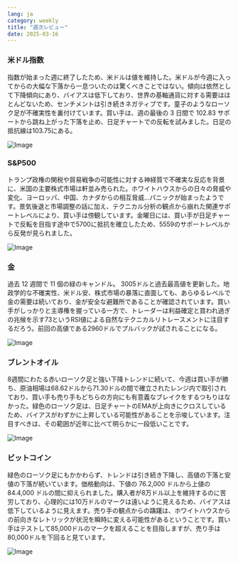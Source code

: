 ```yaml
---
lang: ja
category: weekly
title: "週次レビュー"
date: 2025-03-16
---
```


### 米ドル指数

指数が始まった週に終了したため、米ドルは値を維持した。米ドルが今週に入ってからの大幅な下落から一息ついたのは驚くべきことではない。傾向は依然として下降傾向にあり、バイアスは低下しており、世界の基軸通貨に対する需要はほとんどないため、センチメントは引き続きネガティブです。童子のようなローソク足が不確実性を裏付けています。買い手は、週の最後の 3 日間で 102.83 サポートから跳ね上がった下落を止め、日足チャートでの反転を試みました。日足の抵抗線は103.75にある。 

![Image](https://markleighedu.github.io/img/Mar-2025/16-Mar-2025/usdindex.jpg)

### S&P500

トランプ政権の関税や貿易戦争の可能性に対する神経質で不確実な反応を背景に、米国の主要株式市場は軒並み売られた。ホワイトハウスからの日々の脅威や変化、ヨーロッパ、中国、カナダからの相互脅威…パニックが始まったようです。景気後退と市場調整の話に加え、テクニカル分析の観点から崩れた関連サポートレベルにより、買い手は傍観しています。金曜日には、買い手が日足チャートで反転を目指す途中で5700に抵抗を確立したため、5559のサポートレベルから反発が見られました。  

![Image](https://markleighedu.github.io/img/Mar-2025/16-Mar-2025/sp500.jpg)

### 金

過去 12 週間で 11 個の緑のキャンドル。 3005ドルと過去最高値を更新した。地政学的な不確実性、米ドル安、株式市場の暴落に直面しても、あらゆるレベルで金の需要は続いており、金が安全な避難所であることが確認されています。買い手がしっかりと主導権を握っている一方で、トレーダーは利益確定と買われ過ぎの兆候を示す73というRSI値による自然なテクニカルリトレースメントに注目するだろう。前回の高値である2960ドルでプルバックが試されることになる。

![Image](https://markleighedu.github.io/img/Mar-2025/16-Mar-2025/gold.jpg)

### ブレントオイル

8週間にわたる赤いローソク足と強い下降トレンドに続いて、今週は買い手が勝ち、原油相場は68.62ドルから71.30ドルの間で確立されたレンジ内で取引されており、買い手も売り手もどちらの方向にも有意義なブレイクをするつもりはなかった。緑色のローソク足は、日足チャートのEMAが上向きにクロスしているため、バイアスがわずかに上昇している可能性があることを示唆しています。注目すべきは、その範囲が近年に比べて明らかに一段低いことです。

![Image](https://markleighedu.github.io/img/Mar-2025/16-Mar-2025/brentoil.jpg)

### ビットコイン

緑色のローソク足にもかかわらず、トレンドは引き続き下降し、高値の下落と安値の下落が続いています。価格動向は、下値の 76.2,000 ドルから上値の 84.4,000 ドルの間に抑えられました。購入者が8万ドル以上を維持するのに苦労しており、心理的には10万ドルのマークは遠いように見えるため、バイアスは低下しているように見えます。売り手の観点からの躊躇は、ホワイトハウスからの前向きなレトリックが状況を瞬時に変える可能性があるということです。買い手はテストして85,000ドルのマークを超えることを目指しますが、売り手は80,000ドルを下回ると見ています。  

![Image](https://markleighedu.github.io/img/Mar-2025/16-Mar-2025/bitcoin.jpg)


